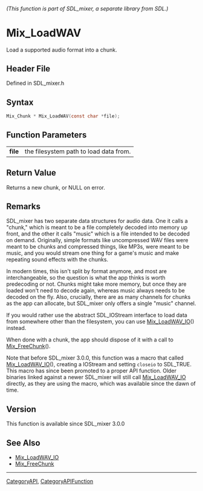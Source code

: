 ###### (This function is part of SDL_mixer, a separate library from SDL.)
# Mix_LoadWAV

Load a supported audio format into a chunk.

## Header File

Defined in SDL_mixer.h

## Syntax

```c
Mix_Chunk * Mix_LoadWAV(const char *file);

```

## Function Parameters

|              |                                        |
| ------------ | -------------------------------------- |
| **file**     | the filesystem path to load data from. |

## Return Value

Returns a new chunk, or NULL on error.

## Remarks

SDL_mixer has two separate data structures for audio data. One it calls a
"chunk," which is meant to be a file completely decoded into memory up
front, and the other it calls "music" which is a file intended to be
decoded on demand. Originally, simple formats like uncompressed WAV files
were meant to be chunks and compressed things, like MP3s, were meant to be
music, and you would stream one thing for a game's music and make repeating
sound effects with the chunks.

In modern times, this isn't split by format anymore, and most are
interchangeable, so the question is what the app thinks is worth
predecoding or not. Chunks might take more memory, but once they are loaded
won't need to decode again, whereas music always needs to be decoded on the
fly. Also, crucially, there are as many channels for chunks as the app can
allocate, but SDL_mixer only offers a single "music" channel.

If you would rather use the abstract SDL_IOStream interface to load data
from somewhere other than the filesystem, you can use
[Mix_LoadWAV_IO](Mix_LoadWAV_IO)() instead.

When done with a chunk, the app should dispose of it with a call to
[Mix_FreeChunk](Mix_FreeChunk)().

Note that before SDL_mixer 3.0.0, this function was a macro that called
[Mix_LoadWAV_IO](Mix_LoadWAV_IO)(), creating a IOStream and setting
`closeio` to SDL_TRUE. This macro has since been promoted to a proper API
function. Older binaries linked against a newer SDL_mixer will still call
[Mix_LoadWAV_IO](Mix_LoadWAV_IO) directly, as they are using the macro,
which was available since the dawn of time.

## Version

This function is available since SDL_mixer 3.0.0

## See Also

* [Mix_LoadWAV_IO](Mix_LoadWAV_IO)
* [Mix_FreeChunk](Mix_FreeChunk)

----
[CategoryAPI](CategoryAPI), [CategoryAPIFunction](CategoryAPIFunction)

